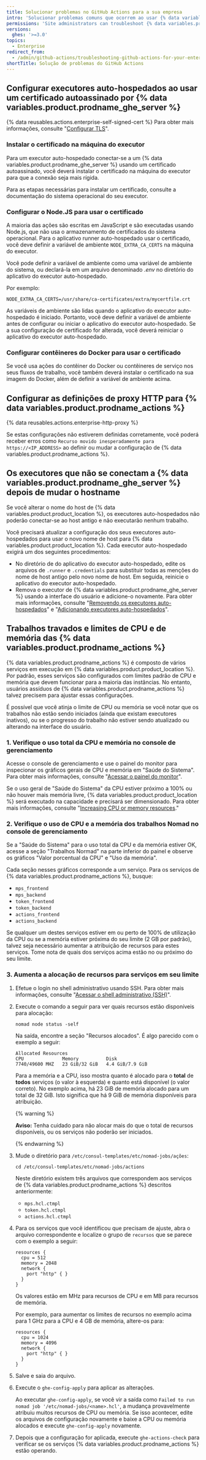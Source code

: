 ```yaml
---
title: Solucionar problemas no GitHub Actions para a sua empresa
intro: 'Solucionar problemas comuns que ocorrem ao usar {% data variables.product.prodname_actions %} em {% data variables.product.prodname_ghe_server %}.'
permissions: 'Site administrators can troubleshoot {% data variables.product.prodname_actions %} issues and modify {% data variables.product.prodname_ghe_server %} configurations.'
versions:
  ghes: '>=3.0'
topics:
  - Enterprise
redirect_from:
  - /admin/github-actions/troubleshooting-github-actions-for-your-enterprise
shortTitle: Solução de problemas do GitHub Actions
---
```


## Configurar executores auto-hospedados ao usar um certificado autoassinado por {% data variables.product.prodname_ghe_server %}

{% data reusables.actions.enterprise-self-signed-cert %} Para obter mais informações, consulte "[Configurar TLS](/admin/configuration/configuring-tls)".

### Instalar o certificado na máquina do executor

Para um executor auto-hospedado conectar-se a um {% data variables.product.prodname_ghe_server %} usando um certificado autoassinado, você deverá instalar o certificado na máquina do executor para que a conexão seja mais rígida.

Para as etapas necessárias para instalar um certificado, consulte a documentação do sistema operacional do seu executor.

### Configurar o Node.JS para usar o certificado

A maioria das ações são escritas em JavaScript e são executadas usando Node.js, que não usa o armazenamento de certificados do sistema operacional. Para o aplicativo runner auto-hospedado usar o certificado, você deve definir a variável de ambiente `NODE_EXTRA_CA_CERTS` na máquina do executor.

Você pode definir a variável de ambiente como uma variável de ambiente do sistema, ou declará-la em um arquivo denominado _.env_ no diretório do aplicativo do executor auto-hospedado.

Por exemplo:

```shell
NODE_EXTRA_CA_CERTS=/usr/share/ca-certificates/extra/mycertfile.crt
```

As variáveis de ambiente são lidas quando o aplicativo do executor auto-hospedado é iniciado. Portanto, você deve definir a variável de ambiente antes de configurar ou iniciar o aplicativo do executor auto-hospedado. Se a sua configuração de certificado for alterada, você deverá reiniciar o aplicativo do executor auto-hospedado.

### Configurar contêineres do Docker para usar o certificado

Se você usa ações do contêiner do Docker ou contêineres de serviço nos seus fluxos de trabalho, você também deverá instalar o certificado na sua imagem do Docker, além de definir a variável de ambiente acima.

## Configurar as definições de proxy HTTP para {% data variables.product.prodname_actions %}

{% data reusables.actions.enterprise-http-proxy %}

Se estas configurações não estiverem definidas corretamente, você poderá receber erros como `Recurso movido inesperadamente para https://<IP_ADDRESS>` ao definir ou mudar a configuração de {% data variables.product.prodname_actions %}.

## Os executores que não se conectam a {% data variables.product.prodname_ghe_server %} depois de mudar o hostname

Se você alterar o nome do host de {% data variables.product.product_location %}, os executores auto-hospedados não poderão conectar-se ao host antigo e não executarão nenhum trabalho.

Você precisará atualizar a configuração dos seus executores auto-hospedados para usar o novo nome de host para {% data variables.product.product_location %}. Cada executor auto-hospedado exigirá um dos seguintes procedimentos:

* No diretório de do aplicativo do executor auto-hospedado, edite os arquivos de `.runner` e `.credentials` para substituir todas as menções do nome de host antigo pelo novo nome de host. Em seguida, reinicie o aplicativo do executor auto-hospedado.
* Remova o executor de {% data variables.product.prodname_ghe_server %} usando a interface do usuário e adicione-o novamente. Para obter mais informações, consulte "[Removendo os executores auto-hospedados](/actions/hosting-your-own-runners/removing-self-hosted-runners)" e "[Adicionando executores auto-hospedados](/actions/hosting-your-own-runners/adding-self-hosted-runners)".

## Trabalhos travados e limites de CPU e de memória das {% data variables.product.prodname_actions %}

{% data variables.product.prodname_actions %} é composto de vários serviços em execução em {% data variables.product.product_location %}. Por padrão, esses serviços são configurados com limites padrão de CPU e memória que devem funcionar para a maioria das instâncias. No entanto, usuários assíduos de {% data variables.product.prodname_actions %} talvez precisem para ajustar essas configurações.

É possível que você atinja o limite de CPU ou memória se você notar que os trabalhos não estão sendo iniciados (ainda que existam executores inativos), ou se o progresso do trabalho não estiver sendo atualizado ou alterando na interface do usuário.

### 1. Verifique o uso total da CPU e memória no console de gerenciamento

Acesse o console de gerenciamento e use o painel do monitor para inspecionar os gráficos gerais de CPU e memória em "Saúde do Sistema". Para obter mais informações, consulte "[Acessar o painel do monitor](/admin/enterprise-management/accessing-the-monitor-dashboard)".

Se o uso geral de "Saúde do Sistema" da CPU estiver próximo a 100% ou não houver mais memória livre, {% data variables.product.product_location %} será executado na capacidade e precisará ser dimensionado. Para obter mais informações, consulte "[Increasing CPU or memory resources](/admin/enterprise-management/increasing-cpu-or-memory-resources)."

### 2. Verifique o uso de CPU e a memória dos trabalhos Nomad no console de gerenciamento

Se a "Saúde do Sistema" para o uso total da CPU e da memória estiver OK, acesse a seção "Trabalhos Normad" na parte inferior do painel e observe os gráficos "Valor porcentual da CPU" e "Uso da memória".

Cada seção nesses gráficos corresponde a um serviço. Para os serviços de {% data variables.product.prodname_actions %}, busque:

* `mps_frontend`
* `mps_backend`
* `token_frontend`
* `token_backend`
* `actions_frontend`
* `actions_backend`

Se qualquer um destes serviços estiver em ou perto de 100% de utilização da CPU ou se a memória estiver próxima do seu limite (2 GB por padrão), talvez seja necessário aumentar a atribuição de recursos para estes serviços. Tome nota de quais dos serviços acima estão no ou próximo do seu limite.

### 3. Aumenta a alocação de recursos para serviços em seu limite

1. Efetue o login no shell administrativo usando SSH. Para obter mais informações, consulte "[Acessar o shell administrativo (SSH)](/admin/configuration/accessing-the-administrative-shell-ssh)".
1. Execute o comando a seguir para ver quais recursos estão disponíveis para alocação:

   ```shell
   nomad node status -self
   ```

   Na saída, encontre a seção "Recursos alocados". É algo parecido com o exemplo a seguir:

   ```
   Allocated Resources
   CPU              Memory          Disk
   7740/49600 MHZ   23 GiB/32 GiB   4.4 GiB/7.9 GiB
   ```

   Para a memória e a CPU, isso mostra quanto é alocado para o **total** de **todos** serviços (o valor à esquerda) e quanto está disponível (o valor correto). No exemplo acima, há 23 GiB de memória alocado para um total de 32 GiB. Isto significa que há 9 GiB de memória disponíveis para atribuição.

   {% warning %}

   **Aviso:** Tenha cuidado para não alocar mais do que o total de recursos disponíveis, ou os serviços não poderão ser iniciados.

   {% endwarning %}
1. Mude o diretório para `/etc/consul-templates/etc/nomad-jobs/ações`:

   ```shell
   cd /etc/consul-templates/etc/nomad-jobs/actions
   ```

   Neste diretório existem três arquivos que correspondem aos serviços de {% data variables.product.prodname_actions %} descritos anteriormente:

   * `mps.hcl.ctmpl`
   * `token.hcl.ctmpl`
   * `actions.hcl.ctmpl`
1. Para os serviços que você identificou que precisam de ajuste, abra o arquivo correspondente e localize o grupo de `recursos` que se parece com o exemplo a seguir:

   ```
   resources {
     cpu = 512
     memory = 2048
     network {
       port "http" { }
     }
   }
   ```

   Os valores estão em MHz para recursos de CPU e em MB para recursos de memória.

   Por exemplo, para aumentar os limites de recursos no exemplo acima para 1 GHz para a CPU e 4 GB de memória, altere-os para:

   ```
   resources {
     cpu = 1024
     memory = 4096
     network {
       port "http" { }
     }
   }
   ```
1. Salve e saia do arquivo.
1. Execute o `ghe-config-apply` para aplicar as alterações.

    Ao executar `ghe-config-apply`, se você vir a saída como `Failed to run nomad job '/etc/nomad-jobs/<name>.hcl'`, a mudança provavelmente atribuiu muitos recursos de CPU ou memória. Se isso acontecer, edite os arquivos de configuração novamente e baixe a CPU ou memória alocados e execute `ghe-config-apply` novamente.
1. Depois que a configuração for aplicada, execute `ghe-actions-check` para verificar se os serviços {% data variables.product.prodname_actions %} estão operando.
